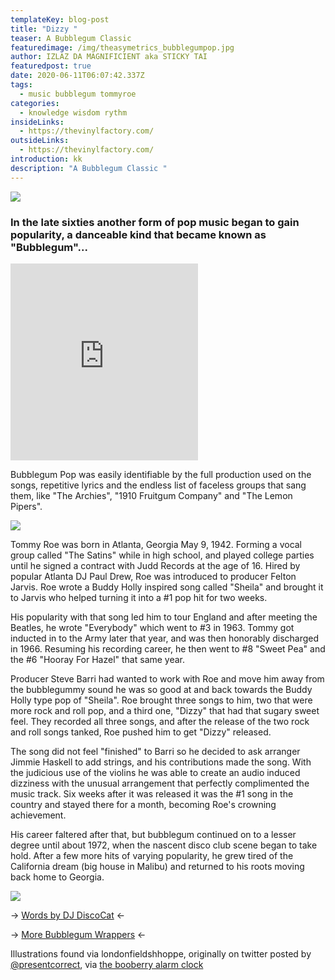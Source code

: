 ```yaml
---
templateKey: blog-post
title: "Dizzy "
teaser: A Bubblegum Classic
featuredimage: /img/theasymetrics_bubblegumpop.jpg
author: IZLAZ DA MAGNIFICIENT aka STICKY TAI
featuredpost: true
date: 2020-06-11T06:07:42.337Z
tags:
  - music bubblegum tommyroe
categories:
  - knowledge wisdom rythm
insideLinks:
  - https://thevinylfactory.com/
outsideLinks:
  - https://thevinylfactory.com/
introduction: kk
description: "A Bubblegum Classic "
---
```

![](/img/e0f1_3.jpg)

### In the late sixties another form of pop music began to gain popularity, a danceable kind that became known as "Bubblegum"...

<iframe width="300" height="315" src="https://www.youtube.com/embed/EYCUOS3wIvo" frameborder="0" allow="accelerometer; autoplay; encrypted-media; gyroscope; picture-in-picture" allowfullscreen></iframe>

Bubblegum Pop was easily identifiable by the full production used on the songs, repetitive lyrics and the endless list of faceless groups that sang them, like "The Archies", "1910 Fruitgum Company" and "The Lemon Pipers". 

![](/img/e768_3.jpg)

Tommy Roe was born in Atlanta, Georgia May 9, 1942. Forming a vocal group called "The Satins" while in high school, and played college parties until he signed a contract with Judd Records at the age of 16. Hired by popular Atlanta DJ Paul Drew, Roe was introduced to producer Felton Jarvis. Roe wrote a Buddy Holly inspired song called "Sheila" and brought it to Jarvis who helped turning it into a #1 pop hit for two weeks. 

His popularity with that song led him to tour England and after meeting the Beatles, he wrote "Everybody" which went to #3 in 1963. Tommy got inducted in to the Army later that year, and was then honorably discharged in 1966. Resuming his recording career, he then went to #8 "Sweet Pea" and the #6 "Hooray For Hazel" that same year. 

Producer Steve Barri had wanted to work with Roe and move him away from the bubblegummy sound he was so good at and back towards the Buddy Holly type pop of "Sheila". Roe brought three songs to him, two that were more rock and roll pop, and a third one, "Dizzy" that had that sugary sweet feel. They recorded all three songs, and after the release of the two rock and roll songs tanked, Roe pushed him to get "Dizzy" released. 

The song did not feel "finished" to Barri so he decided to ask arranger Jimmie Haskell to add strings, and his contributions made the song. With the judicious use of the violins he was able to create an audio induced dizziness with the unusual arrangement that perfectly complimented the music track. Six weeks after it was released it was the #1 song in the country and stayed there for a month, becoming Roe's crowning achievement. 

His career faltered after that, but bubblegum continued on to a lesser degree until about 1972, when the nascent disco club scene began to take hold. After a few more hits of varying popularity, he grew tired of the California dream (big house in Malibu) and returned to his roots moving back home to Georgia.

![](/img/e899_3.jpg)

\-> [Words by DJ DiscoCat](https://www.youtube.com/user/DJDiscoCatV2) <-

\-> [More Bubblegum Wrappers](http://blog.londonfieldsshoppe.com/2011/06/19/vintage-bubble-gum-wrappers) <-

Illustrations found via londonfieldshhoppe, originally on twitter posted by [@presentcorrect](http://twitter.com/#!/presentcorrect), via [the booberry alarm clock](http://thebooberryalarmclock.blogspot.com/)